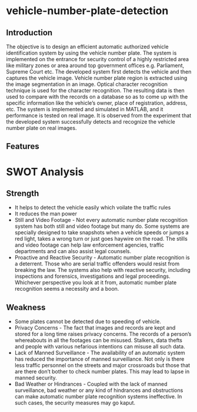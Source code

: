 
# vehicle-number-plate-detection
## Introduction
The objective is to design an efficient automatic authorized vehicle identification system by using the vehicle number plate. The system is implemented on the entrance for security control of a highly restricted area like military zones or area around top government offices
e.g. Parliament, Supreme Court etc. The developed system first detects the vehicle and then captures the vehicle image. Vehicle number plate region is extracted using the image segmentation in an image. Optical character recognition technique is used for the character recognition.
The resulting data is then used to compare with the records on a database so as to come up with the specific information like the vehicle’s owner, place of registration, address, etc. The system is implemented and simulated in MATLAB, and it performance is tested on real image. 
It is observed from the experiment that the developed system successfully detects and recognize the vehicle number plate on real images.
## Features


# SWOT Analysis
## Strength
- It helps to detect the vehicle easily which voilate the traffic rules
- It reduces the man power
- Still and Video Footage -
  Not every automatic number plate recognition system has both still and video footage but many do. Some systems are specially designed to take snapshots when a vehicle speeds or jumps a red light, takes a wrong turn or just goes haywire on the road.
  The stills and video footage can help law enforcement agencies, traffic departments and can also assist legal counsels.
- Proactive and Reactive Security - 
Automatic number plate recognition is a deterrent. Those who are serial traffic offenders would resist from breaking the law. The systems also help with reactive security, including inspections and forensics, investigations and legal proceedings.
Whichever perspective you look at it from, automatic number plate recognition seems a necessity and a boon.

## Weakness 
- Some plates cannot be detected due to speeding of vehicle.
- Privacy Concerns - The fact that images and records are kept and stored for a long time raises privacy concerns. The records of a person’s whereabouts in all the footages can be misused. Stalkers, data thefts and people with 
various nefarious intentions can misuse all such data.
- Lack of Manned Surveillance - 
The availability of an automatic system has reduced the importance of manned surveillance. Not only is there less traffic personnel on the streets and major crossroads but those that are there don’t bother to check number plates. 
This may lead to lapse in manned security.
- Bad Weather or Hindrances -
Coupled with the lack of manned surveillance, bad weather or any kind of hindrances and obstructions can make automatic number plate recognition systems ineffective. In such cases, the security measures may go kaput.
